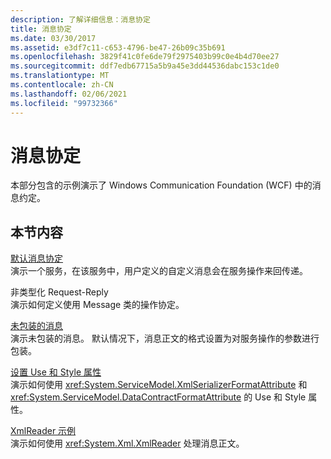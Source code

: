 ```yaml
---
description: 了解详细信息：消息协定
title: 消息协定
ms.date: 03/30/2017
ms.assetid: e3df7c11-c653-4796-be47-26b09c35b691
ms.openlocfilehash: 3829f41c0fe6de79f2975403b99c0e4b4d70ee27
ms.sourcegitcommit: ddf7edb67715a5b9a45e3dd44536dabc153c1de0
ms.translationtype: MT
ms.contentlocale: zh-CN
ms.lasthandoff: 02/06/2021
ms.locfileid: "99732366"
---
```

# <a name="message-contracts"></a>消息协定

本部分包含的示例演示了 Windows Communication Foundation (WCF) 中的消息约定。  
  
## <a name="in-this-section"></a>本节内容  

 [默认消息协定](default-message-contract.md)  
 演示一个服务，在该服务中，用户定义的自定义消息会在服务操作来回传递。  
  
 非类型化 Request-Reply  
 演示如何定义使用 Message 类的操作协定。  
  
 [未包装的消息](unwrapped-messages.md)  
 演示未包装的消息。 默认情况下，消息正文的格式设置为对服务操作的参数进行包装。  
  
 [设置 Use 和 Style 属性](setting-the-use-and-style-properties.md)  
 演示如何使用 <xref:System.ServiceModel.XmlSerializerFormatAttribute> 和 <xref:System.ServiceModel.DataContractFormatAttribute> 的 Use 和 Style 属性。  
  
 [XmlReader 示例](xmlreader-sample.md)  
 演示如何使用 <xref:System.Xml.XmlReader> 处理消息正文。
